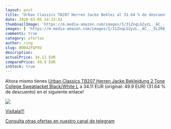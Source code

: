 ```yaml
---
layout: post
title: 'Urban Classics TB207 Herren Jacke Beklei al 31.64 % de descuento'
date: 2020-03-05 14:33:43
thumbnailImage: 'https://m.media-amazon.com/images/I/31ZnqLG2yzL._AC_._SL200_.jpg'
images: [ 'https://m.media-amazon.com/images/I/31ZnqLG2yzL._AC_._SL200_.jpg' ]
comments: true
category: ofertas
author: ring
slug: B0042FGPXU
description:
actualPrice: 34.11 EUR
comparePrice: 49.9 EUR
inStock: true
---
```


Ahora mismo tienes [Urban Classics TB207 Herren Jacke Bekleidung 2 Tone College Sweatjacket  Black/White  L](https://www.amazon.com/dp/B0042FGPXU/?tag=redken08-20) a 34.11 EUR (original: 49.9 EUR) (31.64 %  de descuento) en el siguiente enlace!

[![](https://m.media-amazon.com/images/I/31ZnqLG2yzL._AC_._SL200_.jpg)](https://www.amazon.com/dp/B0042FGPXU/?tag=redken08-20)

[Visítala!!!](https://www.amazon.com/dp/B0042FGPXU/?tag=redken08-20)

[Consulta otras ofertas en nuestro canal de telegram](https://t.me/s/ofertas25)
